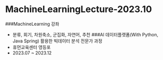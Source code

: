 # MachineLearningLecture-2023.10


###MachineLearning 강좌
- 분류, 회기, 차원축소, 군집화, 자연어, 추천
###AI 데이터플랫폼(With Python, Java Spring) 활용한 빅데이터 분석 전문가 과정
- 휴먼교육센터 영등포
- 2023.07 ~ 2023.12
